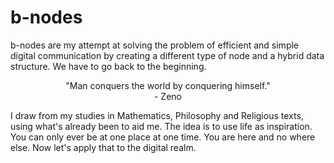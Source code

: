 <!--
b-nodes - been, be, become  
Created by B Salinas on 12-01-2022
-->

# b-nodes

b-nodes are my attempt at solving the problem of efficient and simple digital communication by creating a different type of node and a hybrid data structure. We have to go back to the beginning. 

<p align="center" font-style="italic" >
  "Man conquers the world by conquering himself."
  <br/>
  - Zeno
</p>

I draw from my studies in Mathematics, Philosophy and Religious texts, using what's already been to aid me. The idea is to use life as inspiration. You can only ever be at one place at one time. You are here and no where else. Now let's apply that to the digital realm.
